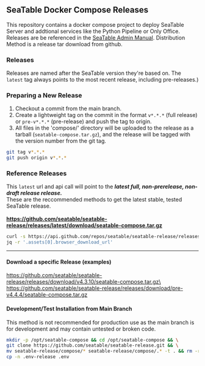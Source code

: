 ## SeaTable Docker Compose Releases
This repository contains a docker compose project to deploy SeaTable Server and addtional services like the Python Pipeline or Only Office. Releases are be referenced in the [SeaTable Admin Manual](https://admin.seatable.io/). Distribution Method is a release tar download from github.

### Releases

Releases are named after the SeaTable version they're based on. The `latest` tag always points to the most recent release, including pre-releases.)

### Preparing a New Release

1. Checkout a commit from the main branch.
2. Create a lightweight tag on the commit in the format `v*.*.*` (full release) or `pre-v*.*.*` (pre-release) and push the tag to origin.
3. All files in the 'compose/' directory will be uploaded to the release as a tarball (`seatable-compose.tar.gz`), and the release will be tagged with the version number from the git tag.

```bash
git tag v*.*.*
git push origin v*.*.*
```
### Reference Releases

This `latest` url and api call will point to the ***latest full, non-prerelease, non-draft release release.***\
These are the reccommended methods to get the latest stable, tested SeaTable release.\
\
**https://github.com/seatable/seatable-release/releases/latest/download/seatable-compose.tar.gz**

```bash
curl -s https://api.github.com/repos/seatable/seatable-release/releases/latest | \
jq -r '.assets[0].browser_download_url'
```

---

#### Download a specific Release (examples)
https://github.com/seatable/seatable-release/releases/download/v4.3.10/seatable-compose.tar.gz\
https://github.com/seatable/seatable-release/releases/download/pre-v4.4.4/seatable-compose.tar.gz

#### Development/Test Installation from Main Branch
This method is not recommended for production use as the main branch is for development and may contain untested or broken code.
```bash
mkdir -p /opt/seatable-compose && cd /opt/seatable-compose && \
git clone https://github.com/seatable/seatable-release.git && \
mv seatable-release/compose/* seatable-release/compose/.* -t . && rm -r seatable-release/ && \
cp -n .env-release .env
```
